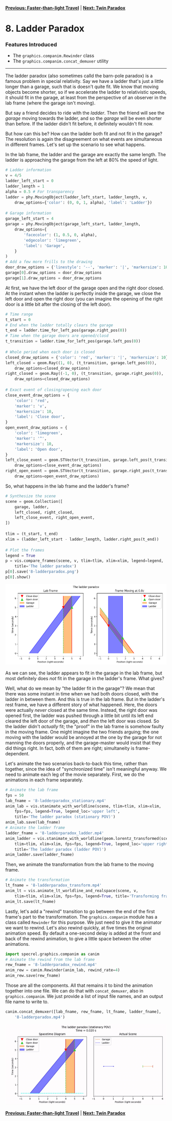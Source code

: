 [**Previous: Faster-than-light Travel**](7-ftl.md) | [**Next: Twin Paradox**](9-twinparadox.md)

# 8. Ladder Paradox

### Features Introduced
- The `graphics.companim.Rewinder` class
- The `graphics.companim.concat_demuxer` utility

---

The ladder paradox (also sometimes calld the barn-pole paradox) is a famous problem in special relativity. Say we have a ladder that's just a little longer than a garage, such that is doesn't quite fit. We know that moving objects become shorter, so if we accelerate the ladder to relativistic speeds, it should fit in the garage, at least from the perspective of an observer in the lab frame (where the garage isn't moving).

But say a friend decides to ride with the *ladder*. Then the friend will see the *garage* moving towards the ladder, and so the *garage* will be even shorter than before. If the ladder didn't fit before, it definitely wouldn't fit now.

But how can this be? How can the ladder both fit and not fit in the garage? The resolution is again the disagreement on what events are simultaneous in different frames. Let's set up the scenario to see what happens.

In the lab frame, the ladder and the garage are exactly the same length. The ladder is approaching the garage from the left at 80% the speed of light.

```python
# Ladder information
v = 4/5
ladder_left_start = 0
ladder_length = 1
alpha = 0.5 # For transparency
ladder = phy.MovingObject(ladder_left_start, ladder_length, v,
    draw_options={'color': (0, 0, 1, alpha), 'label': 'Ladder'})

# Garage information
garage_left_start = 4
garage = phy.MovingObject(garage_left_start, ladder_length,
    draw_options={
        'facecolor': (1, 0.5, 0, alpha),
        'edgecolor': 'limegreen',
        'label': 'Garage',
    }
)
# Add a few more frills to the drawing
door_draw_options = {'linestyle': '--', 'marker': '|', 'markersize': 10}
garage[0].draw_options = door_draw_options
garage[1].draw_options = door_draw_options
```

At first, we have the left door of the garage open and the right door closed. At the instant when the ladder is perfectly inside the garage, we close the left door and open the right door (you can imagine the opening of the right door is a little bit after the closing of the left door).

```python
# Time range
t_start = 0
# End when the ladder totally clears the garage
t_end = ladder.time_for_left_pos(garage.right_pos(0))
# Time when the garage doors are opened/closd
t_transition = ladder.time_for_left_pos(garage.left_pos(0))

# Whole period when each door is closed
closed_draw_options = {'color': 'red', 'marker': '|', 'markersize': 10}
left_closed = geom.Ray((1, 0), (t_transition, garage.left_pos(0)),
    draw_options=closed_draw_options)
right_closed = geom.Ray((-1, 0), (t_transition, garage.right_pos(0)),
    draw_options=closed_draw_options)

# Exact event of closing/opening each door
close_event_draw_options = {
    'color': 'red',
    'marker': 'v',
    'markersize': 10,
    'label': 'Close door',
}
open_event_draw_options = {
    'color': 'limegreen',
    'marker': '^',
    'markersize': 10,
    'label': 'Open door',
}
left_close_event = geom.STVector(t_transition, garage.left_pos(t_transition),
    draw_options=close_event_draw_options)
right_open_event = geom.STVector(t_transition, garage.right_pos(t_transition),
    draw_options=open_event_draw_options)
```

So, what happens in the lab frame and the ladder's frame?

```python
# Synthesize the scene
scene = geom.Collection([
    garage, ladder,
    left_closed, right_closed,
    left_close_event, right_open_event,
])

tlim = (t_start, t_end)
xlim = (ladder_left_start - ladder_length, ladder.right_pos(t_end))

# Plot the frames
legend = True
p = vis.compare_frames(scene, v, tlim=tlim, xlim=xlim, legend=legend,
    title='The ladder paradox')
p[0].save('8-ladderparadox.png')
p[0].show()
```
![The ladder paradox](figures/8-ladderparadox.png)

As we can see, the ladder appears to fit in the garage in the lab frame, but most definitely does *not* fit in the garage in the ladder's frame. What gives?

Well, what do we mean by "the ladder fit in the garage"? We mean that there was some instant in time when we had both doors closed, with the ladder in between them. And this is true in the lab frame. But in the ladder's rest frame, we have a different story of what happened. Here, the doors were actually *never* closed at the same time. Instead, the right door was opened first, the ladder was pushed through a little bit until its left end cleared the left door of the garage, and *then* the left door was closed. So the ladder didn't *actually* fit; the "proof" in the lab frame is somehow faulty in the moving frame. One might imagine the two friends arguing; the one moving with the ladder would be annoyed at the one by the garage for not manning the doors properly, and the garage-master would insist that they did things right. In fact, both of them are right; simultaneity is frame-dependent.

Let's animate the two scenarios back-to-back this time, rather than together, since the idea of "synchronized time" isn't meaningful anyway. We need to animate each leg of the movie separately. First, we do the animations in each frame separately.

```python
# Animate the lab frame
fps = 50
lab_fname = '8-ladderparadox_stationary.mp4'
anim_lab = vis.stanimate_with_worldline(scene, tlim=tlim, xlim=xlim,
    fps=fps, legend=True, legend_loc='upper left',
    title='The ladder paradox (stationary POV)')
anim_lab.save(lab_fname)
# Animate the ladder frame
ladder_fname = '8-ladderparadox_ladder.mp4'
anim_ladder = vis.stanimate_with_worldline(geom.lorentz_transformed(scene, v),
    tlim=tlim, xlim=xlim, fps=fps, legend=True, legend_loc='upper right',
    title='The ladder paradox (ladder POV)')
anim_ladder.save(ladder_fname)
```

Then, we animate the transformation from the lab frame to the moving frame.

```python
# Animate the transformation
lt_fname = '8-ladderparadox_transform.mp4'
anim_lt = vis.animate_lt_worldline_and_realspace(scene, v,
    tlim=tlim, xlim=xlim, fps=fps, legend=True, title='Transforming frames...')
anim_lt.save(lt_fname)
```

Lastly, let's add a "rewind" transition to go between the end of the first frame's part to the transformation. The `graphics.companim` module has a class called `Rewinder` for this purpose. We just need to give it the animator we want to rewind. Let's also rewind quickly, at five times the original animation speed. By default a one-second delay is added at the front and back of the rewind animation, to give a little space between the other animations.

```python
import specrel.graphics.companim as canim
# Animate the rewind from the lab frame
rew_fname = '8-ladderparadox_rewind.mp4'
anim_rew = canim.Rewinder(anim_lab, rewind_rate=4)
anim_rew.save(rew_fname)
```

Those are all the components. All that remains it to bind the animation together into one file. We can do that with `concat_demuxer`, also in `graphics.companim`. We just provide a list of input file names, and an output file name to write to.

```python
canim.concat_demuxer([lab_fname, rew_fname, lt_fname, ladder_fname],
    '8-ladderparadox.mp4')
```
![The ladder paradox](figures/8-ladderparadox.gif)

[**Previous: Faster-than-light Travel**](7-ftl.md) | [**Next: Twin Paradox**](9-twinparadox.md)